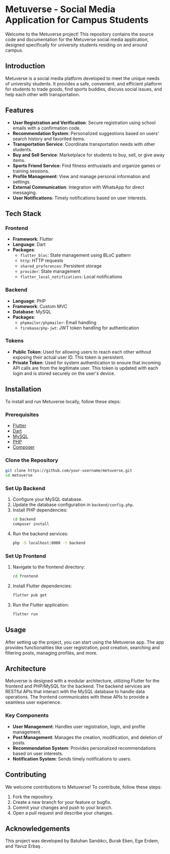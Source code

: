 # Metuverse - Social Media Application for Campus Students

Welcome to the Metuverse project! This repository contains the source code and documentation for the Metuverse social media application, designed specifically for university students residing on and around campus.

## Introduction
Metuverse is a social media platform developed to meet the unique needs of university students. It provides a safe, convenient, and efficient platform for students to trade goods, find sports buddies, discuss social issues, and help each other with transportation.

## Features
- **User Registration and Verification**: Secure registration using school emails with a confirmation code.
- **Recommendation System**: Personalized suggestions based on users' search history and favorited items.
- **Transportation Service**: Coordinate transportation needs with other students.
- **Buy and Sell Service**: Marketplace for students to buy, sell, or give away items.
- **Sports Friend Service**: Find fitness enthusiasts and organize games or training sessions.
- **Profile Management**: View and manage personal information and settings.
- **External Communication**: Integration with WhatsApp for direct messaging.
- **User Notifications**: Timely notifications based on user interests.

## Tech Stack
### Frontend
- **Framework**: Flutter
- **Language**: Dart
- **Packages**:
  - `flutter_bloc`: State management using BLoC pattern
  - `http`: HTTP requests
  - `shared_preferences`: Persistent storage
  - `provider`: State management
  - `flutter_local_notifications`: Local notifications

### Backend
- **Language**: PHP
- **Framework**: Custom MVC
- **Database**: MySQL
- **Packages**:
  - `phpmailer/phpmailer`: Email handling
  - `firebase/php-jwt`: JWT token handling for authentication

### Tokens
- **Public Token**: Used for allowing users to reach each other without exposing their actual user ID. This token is persistent.
- **Private Token**: Used for system authentication to ensure that incoming API calls are from the legitimate user. This token is updated with each login and is stored securely on the user's device.

## Installation
To install and run Metuverse locally, follow these steps:

### Prerequisites
- [Flutter](https://flutter.dev/docs/get-started/install)
- [Dart](https://dart.dev/get-dart)
- [MySQL](https://www.mysql.com/downloads/)
- [PHP](https://www.php.net/downloads)
- [Composer](https://getcomposer.org/)

### Clone the Repository
```bash
git clone https://github.com/your-username/metuverse.git
cd metuverse
```

### Set Up Backend
1. Configure your MySQL database.
2. Update the database configuration in `backend/config.php`.
3. Install PHP dependencies:
   ```bash
   cd backend
   composer install
   ```
4. Run the backend services:
   ```bash
   php -S localhost:8000 -t backend
   ```

### Set Up Frontend
1. Navigate to the frontend directory:
   ```bash
   cd frontend
   ```
2. Install Flutter dependencies:
   ```bash
   flutter pub get
   ```
3. Run the Flutter application:
   ```bash
   flutter run
   ```

## Usage
After setting up the project, you can start using the Metuverse app. The app provides functionalities like user registration, post creation, searching and filtering posts, managing profiles, and more.

## Architecture
Metuverse is designed with a modular architecture, utilizing Flutter for the frontend and PHP/MySQL for the backend. The backend services are RESTful APIs that interact with the MySQL database to handle data operations. The frontend communicates with these APIs to provide a seamless user experience.

### Key Components
- **User Management**: Handles user registration, login, and profile management.
- **Post Management**: Manages the creation, modification, and deletion of posts.
- **Recommendation System**: Provides personalized recommendations based on user interests.
- **Notification System**: Sends timely notifications to users.

## Contributing
We welcome contributions to Metuverse! To contribute, follow these steps:

1. Fork the repository.
2. Create a new branch for your feature or bugfix.
3. Commit your changes and push to your branch.
4. Open a pull request and describe your changes.


## Acknowledgements
This project was developed by Batuhan Sandıkcı, Burak Eken, Ege Erdem, and Yavuz Erbaş . 
